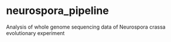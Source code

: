 # neurospora_pipeline
Analysis of whole genome sequencing data of Neurospora crassa evolutionary experiment
